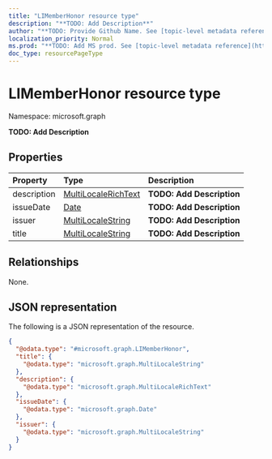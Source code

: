 ```yaml
---
title: "LIMemberHonor resource type"
description: "**TODO: Add Description**"
author: "**TODO: Provide Github Name. See [topic-level metadata reference](https://msgo.azurewebsites.net/add/document/guidelines/metadata.html#topic-level-metadata)**"
localization_priority: Normal
ms.prod: "**TODO: Add MS prod. See [topic-level metadata reference](https://msgo.azurewebsites.net/add/document/guidelines/metadata.html#topic-level-metadata)**"
doc_type: resourcePageType
---
```


# LIMemberHonor resource type


Namespace: microsoft.graph

**TODO: Add Description**

## Properties
|Property|Type|Description|
|:---|:---|:---|
|description|[MultiLocaleRichText](../resources/multilocalerichtext.md)|**TODO: Add Description**|
|issueDate|[Date](../resources/date.md)|**TODO: Add Description**|
|issuer|[MultiLocaleString](../resources/multilocalestring.md)|**TODO: Add Description**|
|title|[MultiLocaleString](../resources/multilocalestring.md)|**TODO: Add Description**|

## Relationships
None.

## JSON representation
The following is a JSON representation of the resource.
<!-- {
  "blockType": "resource",
  "@odata.type": "microsoft.graph.LIMemberHonor"
}
-->
``` json
{
  "@odata.type": "#microsoft.graph.LIMemberHonor",
  "title": {
    "@odata.type": "microsoft.graph.MultiLocaleString"
  },
  "description": {
    "@odata.type": "microsoft.graph.MultiLocaleRichText"
  },
  "issueDate": {
    "@odata.type": "microsoft.graph.Date"
  },
  "issuer": {
    "@odata.type": "microsoft.graph.MultiLocaleString"
  }
}
```

